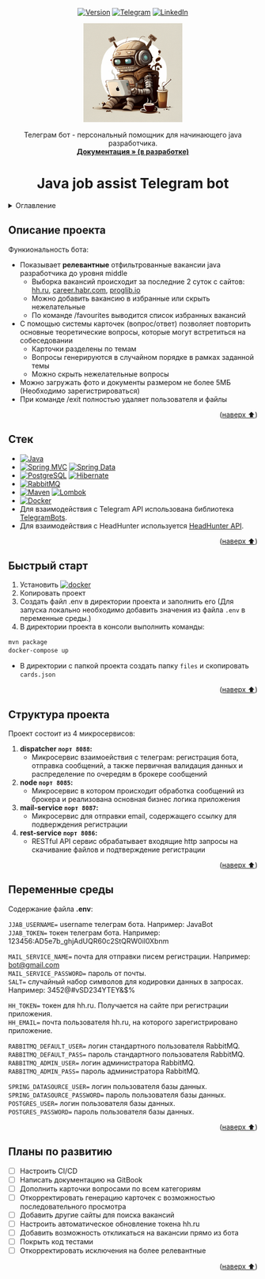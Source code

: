 
<a name="readme-top"></a>

<div align="center">

[![Version][version-shield]][version-url]
[![Telegram][telegram-shield]][telegram-url]
[![LinkedIn][linkedin-shield]][linkedin-url]

<!-- PROJECT LOGO -->
  <a href="https://github.com/RomanBatrakov/java-job-assist-telegram-bot">
    <img src="files/img/bot%20logo.png" alt="Logo" width="200" height="200">
  </a>

  <p align="center">
    Телеграм бот - персональный помощник для начинающего java разработчика.
    <br />
    <a href="files"><strong>Документация » (в разработке)</strong></a>
  </p>

# Java job assist Telegram bot

</div>

<!-- TABLE OF CONTENTS -->
<details>
  <summary>Оглавление</summary>
  <ol>
    <li><a href="#Описание-проекта">Описание проекта</a> </li>
    <li><a href="#Стек">Стек</a></li>
    <li><a href="#Быстрый-старт">Быстрый старт</a></li>
    <li><a href="#Структура-проекта">Структура проекта</a></li>
    <li><a href="#Переменные-среды">Переменные среды</a></li>
    <li><a href="#Планы-по-развитию">Планы по развитию</a></li>
  </ol>
</details>

## Описание проекта

Функиональность бота:
- Показывает **релевантные** отфильтрованные вакансии java разработчика до уровня middle
  - Выборка вакансий происходит за последние 2 суток c сайтов: [hh.ru][hh-url], [career.habr.com][habr-url], [proglib.io][proglib-url]
  - Можно добавить вакансию в избранные или скрыть нежелательные
  - По команде /favourites выводится список избранных вакансий
- С помощью системы карточек (вопрос/ответ) позволяет повторить основные теоретические вопросы, которые могут встретиться на собеседовании
  - Карточки разделены по темам
  - Вопросы генерируются в случайном порядке в рамках заданной темы
  - Можно скрыть нежелательные вопросы
- Можно загружать фото и документы размером не более 5МБ (Необходимо зарегистрироваться)
- При команде /exit полностью удаляет пользователя и файлы

<p align="right">(<a href="#readme-top">наверх ⬆️</a>)</p>

## Стек

- [![Java][Java]][Java-url] 
- [![Spring MVC][Spring MVC]][Spring MVC-url] [![Spring Data][Spring Data]][Spring Data-url]
- [![PostgreSQL][PostgreSQL]][PostgreSQL-url] [![Hibernate][Hibernate]][Hibernate-url]
- [![RabbitMQ][RabbitMQ]][RabbitMQ-url]
- [![Maven][Maven]][Maven-url] [![Lombok][Lombok]][Lombok-url]
- [![Docker][Docker]][Docker-url]
- Для взаимодействия с Telegram API использована библиотека [TelegramBots](https://github.com/rubenlagus/TelegramBots).
- Для взаимодействия с HeadHunter используется [HeadHunter API](https://github.com/hhru/api).

<p align="right">(<a href="#readme-top">наверх ⬆️</a>)</p>

## Быстрый старт

1. Установить  [![docker]][docker-url]
2. Копировать проект 
3. Создать файл .env в директории проекта и заполнить его (Для запуска локально необходимо добавить значения из  файла `.env` в переменные среды.)
4. В директории проекта в консоли выполнить команды:
  ```sh
  mvn package 
  docker-compose up
  ```
* В директории с папкой проекта создать папку `files` и скопировать `cards.json`

<p align="right">(<a href="#readme-top">наверх ⬆️</a>)</p>

## Структура проекта

Проект состоит из 4 микросервисов:
1. **dispatcher `порт 8088`:**
   - Микросервис взаимоействия с телеграм: регистрация бота, отправка сообщений, а также первичная валидация данных и распределение по очередям в брокере сообщений
2. **node `порт 8085`:**
   - Микросервис в котором происходит обработка сообщений из брокера и реализована основная бизнес логика приложения
3. **mail-service `порт 8087`:**
   - Микросервис для отправки email, содержащего ссылку для подверждения регистрации
4. **rest-service `порт 8086`:**
   - RESTful API сервис обрабатывает входящие http запросы на скачивание файлов и подтверждение регистрации  
<p align="right">(<a href="#readme-top">наверх ⬆️</a>)</p>

## Переменные среды

Содержание файла **.env**:

`JJAB_USERNAME=` username телеграм бота. Например: JavaBot  
`JJAB_TOKEN=` токен телеграм бота. Например: 123456:AD5e7b_ghjAdUQR60c2StQRW0il0Xbnm    

`MAIL_SERVICE_NAME=` почта для отправки писем регистрации. Например: bot@gmail.com  
`MAIL_SERVICE_PASSWORD=` пароль от почты.  
`SALT=` случайный набор символов для кодировки данных в запросах. Например: 3452@#vSD234YTEY&$%  

`HH_TOKEN=` токен для hh.ru. Получается на сайте при регистрации приложения.   
`HH_EMAIL=` почта пользователя hh.ru, на которого зарегистрировано приложение.  

`RABBITMQ_DEFAULT_USER=` логин стандартного пользователя RabbitMQ.  
`RABBITMQ_DEFAULT_PASS=` пароль стандартного пользователя RabbitMQ.  
`RABBITMQ_ADMIN_USER=` логин администратора RabbitMQ.  
`RABBITMQ_ADMIN_PASS=` пароль администратора RabbitMQ.  

`SPRING_DATASOURCE_USER=` логин пользователя базы данных.    
`SPRING_DATASOURCE_PASSWORD=` пароль пользователя базы данных.  
`POSTGRES_USER=` логин пользователя базы данных.  
`POSTGRES_PASSWORD=` пароль пользователя базы данных.  

<p align="right">(<a href="#readme-top">наверх ⬆️</a>)</p>

## Планы по развитию

- [ ] Настроить CI/CD
- [ ] Написать документацию на GitBook
- [ ] Дополнить карточки вопросами по всем категориям
- [ ] Откорректировать генерацию карточек с возможностью последовательного просмотра
- [ ] Добавить другие сайты для поиска вакансий
- [ ] Настроить автоматическое обновление токена hh.ru
- [ ] Добавить возможность откликаться на вакансии прямо из бота
- [ ] Покрыть код тестами
- [ ] Откорректировать исключения на более релевантные

<p align="right">(<a href="#readme-top">наверх ⬆️</a>)</p>

<!-- MARKDOWN LINKS & IMAGES -->
[version-shield]: https://img.shields.io/badge/VERSION-1.0-yellow?style=for-the-badge
[version-url]: https://github.com/RomanBatrakov/java-job-assist-telegram-bot/releases
[telegram-shield]: https://img.shields.io/badge/telegram%20bot-26A5E4?style=for-the-badge&logo=telegram&logoColor=white
[telegram-url]: https://t.me/JavaJobAssistBot
[linkedin-shield]: https://img.shields.io/badge/-LinkedIn-black.svg?style=for-the-badge&logo=linkedin&colorB=555
[linkedin-url]: https://www.linkedin.com/in/romanbatrakovjd/
[hh-url]: https://hh.ru/
[habr-url]: https://career.habr.com/
[proglib-url]: https://proglib.io/vacancies/all

[Java]: https://img.shields.io/badge/java%2017-orange?style=for-the-badge&logoColor=white
[Java-url]: https://www.java.com/ru/
[Spring MVC]: https://img.shields.io/badge/Spring%20MVC-6DB33F?style=for-the-badge&logo=spring&logoColor=white
[Spring MVC-url]: https://spring.io/projects/spring-boot
[Spring Data]: https://img.shields.io/badge/Spring%20Data-green?style=for-the-badge&logo=spring&logoColor=white
[Spring Data-url]: https://spring.io/projects/spring-data-jpa
[PostgreSQL]: https://img.shields.io/badge/Postgresql-4169E1?style=for-the-badge&logo=postgresql&logoColor=white
[PostgreSQL-url]: https://www.postgresql.org/
[Hibernate]: https://img.shields.io/badge/Hibernate-59666C?style=for-the-badge&logo=hibernate&logoColor=white
[Hibernate-url]: https://hibernate.org/
[RabbitMQ]: https://img.shields.io/badge/Rabbitmq-FF6600?style=for-the-badge&logo=rabbitmq&logoColor=white
[RabbitMQ-url]: https://www.rabbitmq.com/
[Maven]: https://img.shields.io/badge/Maven-C71A36?style=for-the-badge&logo=apachemaven&logoColor=white
[Maven-url]: https://maven.apache.org/
[Lombok]: https://img.shields.io/badge/Lombok-eb839d?style=for-the-badge&logoColor=white
[Lombok-url]: https://projectlombok.org/
[Docker]: https://img.shields.io/badge/Docker-2496ED?style=for-the-badge&logo=docker&logoColor=white
[Docker-url]: https://www.docker.com/
